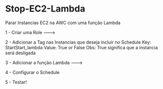 # Stop-EC2-Lambda
Parar Instancias EC2 na AWC com uma função Lambda

1 - Criar uma Role ---> 

2 - Adicionar a Tag nas Instancias que deseja incluir no Schedule 
        Key: StartStart_lambda
        Value: True or False
        Obs: True significa que a instancia será desligada

3 - Adicionar a função Lambda ---> 

4 - Configurar o Schedule

5 - Testar!
